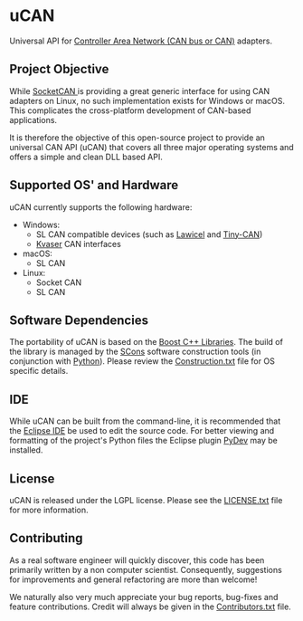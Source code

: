 uCAN
=====

Universal API for [Controller Area Network (CAN bus or CAN)](https://en.wikipedia.org/wiki/CAN_bus) adapters.

## Project Objective

While [SocketCAN ](https://en.wikipedia.org/wiki/SocketCAN) is providing a great generic interface for using CAN adapters on Linux, no such implementation exists for Windows or macOS. This complicates the cross-platform development of CAN-based applications.

It is therefore the objective of this open-source project to provide an universal CAN API (uCAN) that covers all three major operating systems and offers a simple and clean DLL based API.

## Supported OS' and Hardware

uCAN currently supports the following hardware:
* Windows:
  * SL CAN compatible devices (such as [Lawicel](http://www.can232.com) and [Tiny-CAN](http://www.mhs-elektronik.de/))
  * [Kvaser](https://www.kvaser.com) CAN interfaces
* macOS:
  * SL CAN
* Linux:
  * Socket CAN
  * SL CAN

## Software Dependencies

The portability of uCAN is based on the [Boost C++ Libraries](http://www.boost.org/). The build of the library is managed by the [SCons](http://scons.org/) software construction tools (in conjunction with [Python](https://www.python.org/)). Please review the [Construction.txt](Construction.txt) file for OS specific details.

## IDE

While uCAN can be built from the command-line, it is recommended that the [Eclipse IDE](https://eclipse.org) be used to edit the source code. For better viewing and formatting of the project's Python files the Eclipse plugin [PyDev](http://www.pydev.org) may be installed.

## License

uCAN is released under the LGPL license. Please see the [LICENSE.txt](LICENSE.txt) file for more information.

## Contributing

As a real software engineer will quickly discover, this code has been primarily written by a non computer scientist. Consequently, suggestions for improvements and general refactoring are more than welcome!

We naturally also very much appreciate your bug reports, bug-fixes and feature contributions. Credit will always be given in the [Contributors.txt](Contributors.txt) file.

